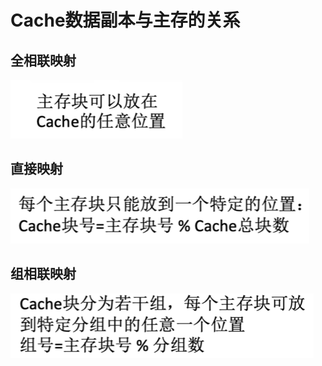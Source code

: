 


# Cache数据副本与主存的关系
## 全相联映射
![输入图片说明](/imgs/2025-08-10/LruEuiWhxiE4I6WK.png)
## 直接映射
![输入图片说明](/imgs/2025-08-10/flACMgM6wO1XCgjB.png)
## 组相联映射
![输入图片说明](/imgs/2025-08-10/jfE82GOwF2RDP3LG.png)
<!--stackedit_data:
eyJoaXN0b3J5IjpbMTExMzI5MDMyN119
-->